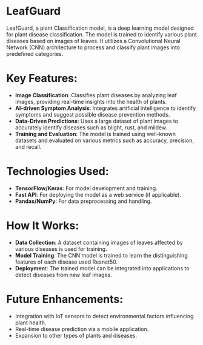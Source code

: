 # LeafGuard
LeafGuard, a plant Classification model, is a deep learning model designed for plant disease classification. The model is trained to identify various plant diseases based on images of leaves. It utilizes a Convolutional Neural Network (CNN) architecture to process and classify plant images into predefined categories.

# Key Features:
- **Image Classification**: Classifies plant diseases by analyzing leaf images, providing real-time insights into the health of plants.
- **AI-driven Symptom Analysis**: Integrates artificial intelligence to identify symptoms and suggest possible disease prevention methods.
- **Data-Driven Predictions**: Uses a large dataset of plant images to accurately identify diseases such as blight, rust, and mildew.
- **Training and Evaluation**: The model is trained using well-known datasets and evaluated on various metrics such as accuracy, precision, and recall.

# Technologies Used:
- **TensorFlow/Keras**: For model development and training.
- **Fast API**: For deploying the model as a web service (if applicable).
- **Pandas/NumPy**: For data preprocessing and handling.

# How It Works:
- **Data Collection**: A dataset containing images of leaves affected by various diseases is used for training.
- **Model Training**: The CNN model is trained to learn the distinguishing features of each disease used Resnet50.
- **Deploymen**t: The trained model can be integrated into applications to detect diseases from new leaf images.

# Future Enhancements:
- Integration with IoT sensors to detect environmental factors influencing plant health.
- Real-time disease prediction via a mobile application.
- Expansion to other types of plants and diseases.
